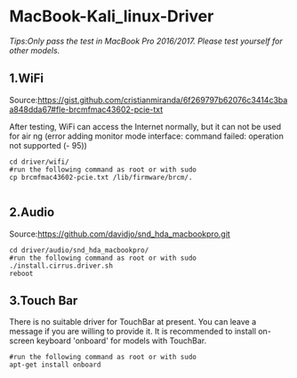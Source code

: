 # MacBook-Kali_linux-Driver

*Tips:Only pass the test in MacBook Pro 2016/2017. Please test yourself for other models.*

## 1.WiFi

Source:https://gist.github.com/cristianmiranda/6f269797b62076c3414c3baa848dda67#fle-brcmfmac43602-pcie-txt

After testing, WiFi can access the Internet normally, but it can not be used for air ng (error adding monitor mode interface: command failed: operation not supported (- 95))
```
cd driver/wifi/
#run the following command as root or with sudo
cp brcmfmac43602-pcie.txt /lib/firmware/brcm/.


```

## 2.Audio
Source:https://github.com/davidjo/snd_hda_macbookpro.git

```
cd driver/audio/snd_hda_macbookpro/
#run the following command as root or with sudo
./install.cirrus.driver.sh
reboot
```
## 3.Touch Bar
There is no suitable driver for TouchBar at present. You can leave a message if you are willing to provide it.
It is recommended to install on-screen keyboard 'onboard' for models with TouchBar.
```
#run the following command as root or with sudo
apt-get install onboard
```
